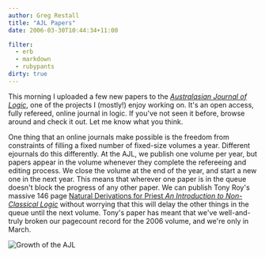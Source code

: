 ```yaml
---
author: Greg Restall
title: "AJL Papers"
date: 2006-03-30T10:44:34+11:00

filter:
  - erb
  - markdown
  - rubypants
dirty: true
---
```


This morning I uploaded a few new papers to the *[Australasian Journal of Logic](http://www.philosophy.unimelb.edu.au/ajl)*, one of the projects I (mostly!) enjoy working on.  It's an open access, fully refereed, online journal in logic.  If you've not seen it before, browse around and check it out.  Let me know what you think.

One thing that an online journals make possible is the freedom from constraints of filling a fixed number of fixed-size volumes a year.  Different ejournals do this differently.  At the AJL, we publish one volume per year, but papers appear in the volume whenever they complete the refereeing and editing process.  We close the volume at the end of the year, and start a new one in the next year.  This means that wherever one paper is in the queue doesn't block the progress of any other paper.  We can publish Tony Roy's massive 146 page [Natural Derivations for Priest *An Introduction to Non-Classical Logic*](http://www.philosophy.unimelb.edu.au/ajl/2006/index.html#3) without worrying that this will delay the other things in the queue until the next volume.  Tony's paper has meant that we've well-and-truly broken our pagecount record for the 2006 volume, and we're only in March.  

![Growth of the AJL](https://consequently.org/pictures/AJLgraph.png)
